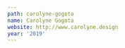```yaml
---
path: carolyne-gogota
name: Carolyne Gogota
website: http://www.carolyne.design
year: '2019'
---
```

